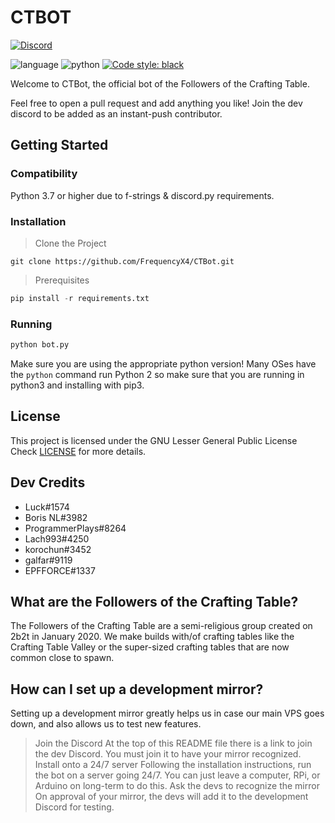 # CTBOT
[![Discord](https://img.shields.io/discord/672129232146661377)](https://discord.gg/vJGBSnW)

![language](https://img.shields.io/badge/language-python-blue)
![python](https://img.shields.io/badge/python-3.7%20|%203.8%20|%203.9-blue)
[![Code style: black](https://img.shields.io/badge/code%20style-black-000000.svg)](https://github.com/psf/black)

Welcome to CTBot, the official bot of the Followers of the Crafting Table.

Feel free to open a pull request and add anything you like! 
Join the dev discord to be added as an instant-push contributor.

## Getting Started

### Compatibility
Python 3.7 or higher due to f-strings & discord.py requirements.

### Installation
> Clone the Project
```
git clone https://github.com/FrequencyX4/CTBot.git
```
> Prerequisites
```py
pip install -r requirements.txt
```
### Running
```py
python bot.py
```

Make sure you are using the appropriate python version! Many OSes have the `python` command run Python 2 so make sure that you are running in python3 and installing with pip3.

## License
This project is licensed under the GNU Lesser General Public License  
Check [LICENSE](https://github.com/FrequencyX4/CTBot/blob/master/LICENSE)
for more details.


## Dev Credits
- Luck#1574
- Boris NL#3982
- ProgrammerPlays#8264
- Lach993#4250
- korochun#3452
- galfar#9119
- EPFFORCE#1337


## What are the Followers of the Crafting Table?
The Followers of the Crafting Table are a semi-religious group created on 2b2t 
in January 2020. We make builds with/of crafting tables like the Crafting Table 
Valley or the super-sized crafting tables that are now common close to spawn. 

## How can I set up a development mirror?
Setting up a development mirror greatly helps us in case our main VPS goes down, and also allows us to test new features.
> Join the Discord
At the top of this README file there is a link to join the dev Discord. You must join it to have your mirror recognized.
> Install onto a 24/7 server
Following the installation instructions, run the bot on a server going 24/7. You can just leave a computer, RPi, or Arduino on long-term to do this.
> Ask the devs to recognize the mirror
On approval of your mirror, the devs will add it to the development Discord for testing.
